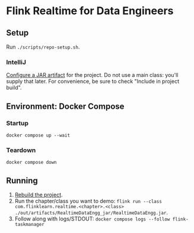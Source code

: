 # Flink Realtime for Data Engineers

## Setup

Run `./scripts/repo-setup.sh`.

### IntelliJ

[Configure a JAR artifact](https://www.jetbrains.com/help/idea/compiling-applications.html#package_into_jar) for the
project.
Do not use a main class: you'll supply that later. For convenience, be sure to check "Include in project build".

## Environment: Docker Compose

### Startup

`docker compose up --wait`

### Teardown

`docker compose down`

## Running

1. [Rebuild the project](https://www.jetbrains.com/help/idea/compiling-applications.html#rebuild_project).
1. Run the chapter/class you want to
   demo: `flink run --class com.flinklearn.realtime.<chapter>.<class> ./out/artifacts/RealtimeDataEngg_jar/RealtimeDataEngg.jar`.
1. Follow along with logs/STDOUT: `docker compose logs --follow flink-taskmanager`
